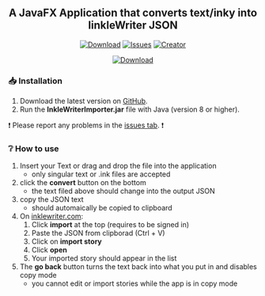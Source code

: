 <!-- TITLE -->
<h2 align="center">A JavaFX Application that converts text/inky into IinkleWriter JSON</h2>
<div align="center">

[![Download](https://img.shields.io/github/downloads/BluestoneDE/InkleWriterImporter/total.svg?style=for-the-badge&label=download&color=green&logo=DocuSign&logoColor=white)][download-link]
[![Issues](https://img.shields.io/github/issues-raw/BluestoneDE/InkleWriterImporter?color=orange&logo=windows%20terminal&style=for-the-badge)][issues]
[![Creator](https://img.shields.io/github/followers/BluestoneDE?color=blue&label=_Bluestone_&logo=github&style=for-the-badge)](https://github.com/BluestoneDE)

[![Download](https://repository-images.githubusercontent.com/655404198/2f1a7b2c-4a2d-4efe-8bcd-9a2dc01ede06)][download-link]

</div>

### 📥 Installation
1. Download the latest version on [GitHub][download-link].
2. Run the **InkleWriterImporter.jar** file with Java (version 8 or higher).

❗ Please report any problems in the [issues tab][issues]. ❗

### ❔ How to use
1. Insert your Text or drag and drop the file into the application
    - only singular text or .ink files are accepted
2. click the **convert** button on the bottom
    - the text filed above should change into the output JSON
3. copy the JSON text
    - should automaically be copied to clipboard
4. On [inklewriter.com]:
    1. Click **import** at the top (requires to be signed in)
    2. Paste the JSON from clipborad (Ctrl + V)
    3. Click on **import story**
    4. Click **open**
    5. Your imported story should appear in the list
5. The **go back** button turns the text back into what you put in and disables copy mode
    - you cannot edit or import stories while the app is in copy mode


<!-- LINKS -->
[inklewriter.com]: https://inklewriter.com
[issues]: https://github.com/BluestoneDE/InkleWriterImporter/issues
[download-link]: https://github.com/BluestoneDE/InkleWriterImporter/releases/latest/download/InkleWriterImporter.jar
